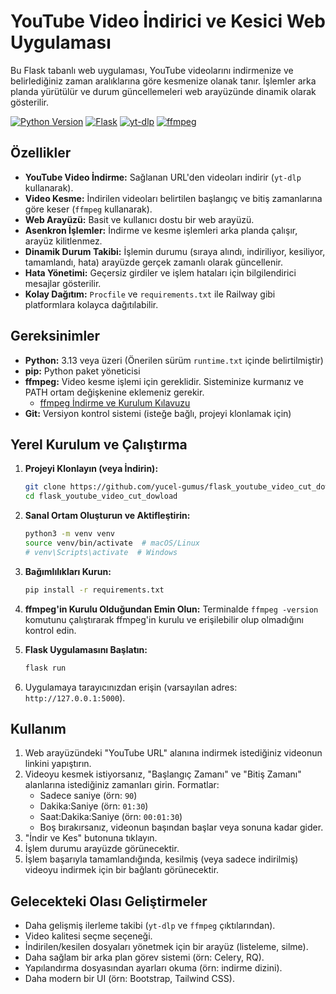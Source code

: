 # YouTube Video İndirici ve Kesici Web Uygulaması

Bu Flask tabanlı web uygulaması, YouTube videolarını indirmenize ve belirlediğiniz zaman aralıklarına göre kesmenize olanak tanır. İşlemler arka planda yürütülür ve durum güncellemeleri web arayüzünde dinamik olarak gösterilir.

[![Python Version](https://img.shields.io/badge/python-3.13+-blue.svg)](https://www.python.org/)
[![Flask](https://img.shields.io/badge/Flask-2.2+-black.svg)](https://flask.palletsprojects.com/)
[![yt-dlp](https://img.shields.io/badge/yt--dlp-latest-brightgreen.svg)](https://github.com/yt-dlp/yt-dlp)
[![ffmpeg](https://img.shields.io/badge/ffmpeg-required-yellow.svg)](https://ffmpeg.org/)

## Özellikler

*   **YouTube Video İndirme:** Sağlanan URL'den videoları indirir (`yt-dlp` kullanarak).
*   **Video Kesme:** İndirilen videoları belirtilen başlangıç ve bitiş zamanlarına göre keser (`ffmpeg` kullanarak).
*   **Web Arayüzü:** Basit ve kullanıcı dostu bir web arayüzü.
*   **Asenkron İşlemler:** İndirme ve kesme işlemleri arka planda çalışır, arayüz kilitlenmez.
*   **Dinamik Durum Takibi:** İşlemin durumu (sıraya alındı, indiriliyor, kesiliyor, tamamlandı, hata) arayüzde gerçek zamanlı olarak güncellenir.
*   **Hata Yönetimi:** Geçersiz girdiler ve işlem hataları için bilgilendirici mesajlar gösterilir.
*   **Kolay Dağıtım:** `Procfile` ve `requirements.txt` ile Railway gibi platformlara kolayca dağıtılabilir.

## Gereksinimler

*   **Python:** 3.13 veya üzeri (Önerilen sürüm `runtime.txt` içinde belirtilmiştir)
*   **pip:** Python paket yöneticisi
*   **ffmpeg:** Video kesme işlemi için gereklidir. Sisteminize kurmanız ve PATH ortam değişkenine eklemeniz gerekir.
    *   [ffmpeg İndirme ve Kurulum Kılavuzu](https://ffmpeg.org/download.html)
*   **Git:** Versiyon kontrol sistemi (isteğe bağlı, projeyi klonlamak için)

## Yerel Kurulum ve Çalıştırma

1.  **Projeyi Klonlayın (veya İndirin):**
    ```bash
    git clone https://github.com/yucel-gumus/flask_youtube_video_cut_dowload.git
    cd flask_youtube_video_cut_dowload
    ```

2.  **Sanal Ortam Oluşturun ve Aktifleştirin:**
    ```bash
    python3 -m venv venv
    source venv/bin/activate  # macOS/Linux
    # venv\Scripts\activate  # Windows
    ```

3.  **Bağımlılıkları Kurun:**
    ```bash
    pip install -r requirements.txt
    ```

4.  **ffmpeg'in Kurulu Olduğundan Emin Olun:**
    Terminalde `ffmpeg -version` komutunu çalıştırarak ffmpeg'in kurulu ve erişilebilir olup olmadığını kontrol edin.

5.  **Flask Uygulamasını Başlatın:**
    ```bash
    flask run
    ```

6.  Uygulamaya tarayıcınızdan erişin (varsayılan adres: `http://127.0.0.1:5000`).

## Kullanım

1.  Web arayüzündeki "YouTube URL" alanına indirmek istediğiniz videonun linkini yapıştırın.
2.  Videoyu kesmek istiyorsanız, "Başlangıç Zamanı" ve "Bitiş Zamanı" alanlarına istediğiniz zamanları girin. Formatlar:
    *   Sadece saniye (örn: `90`)
    *   Dakika:Saniye (örn: `01:30`)
    *   Saat:Dakika:Saniye (örn: `00:01:30`)
    *   Boş bırakırsanız, videonun başından başlar veya sonuna kadar gider.
3.  "İndir ve Kes" butonuna tıklayın.
4.  İşlem durumu arayüzde görünecektir.
5.  İşlem başarıyla tamamlandığında, kesilmiş (veya sadece indirilmiş) videoyu indirmek için bir bağlantı görünecektir.

## Gelecekteki Olası Geliştirmeler

*   Daha gelişmiş ilerleme takibi (`yt-dlp` ve `ffmpeg` çıktılarından).
*   Video kalitesi seçme seçeneği.
*   İndirilen/kesilen dosyaları yönetmek için bir arayüz (listeleme, silme).
*   Daha sağlam bir arka plan görev sistemi (örn: Celery, RQ).
*   Yapılandırma dosyasından ayarları okuma (örn: indirme dizini).
*   Daha modern bir UI (örn: Bootstrap, Tailwind CSS).
